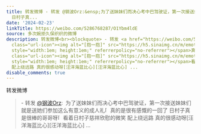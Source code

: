 ```yaml
---
title: 转发微博 - 转发 @钢波Orz:&ensp;为了送妹妹们而决心考中巴驾驶证，第一次接送妹妹们就是送她们参加这么有意义的成人礼[抱一抱]真的是很有感慨的一回了
  日村子真...
date: '2024-02-23'
linkTitle: https://weibo.com/5286768287/O1Ybm4ldE
source: 多次婉拒久保织织的微博
description: 转发微博<br><blockquote> - 转发 <a href="https://weibo.com/5721967657" target="_blank">@钢波Orz</a>: 为了送妹妹们而决心考中巴驾驶证，第一次接送妹妹们就是送她们参加这么有意义的成人礼<span
  class="url-icon"><img alt="[抱一抱]" src="https://h5.sinaimg.cn/m/emoticon/icon/default/co_a1hug-f3910d0e88.png"
  style="width:1em; height:1em;" referrerpolicy="no-referrer"></span>真的是很有感慨的一回了 日村子真是很棒的哥哥呀<span
  class="url-icon"><img alt="[抱一抱]" src="https://h5.sinaimg.cn/m/emoticon/icon/default/co_a1hug-f3910d0e88.png"
  style="width:1em; height:1em;" referrerpolicy="no-referrer"></span>看着日村子慈祥欣慰的微笑
  配上绕远路 真的很感动呀[汪洋海蓝比心][汪洋海蓝比心] ...
disable_comments: true
---
```

转发微博<br><blockquote> - 转发 <a href="https://weibo.com/5721967657" target="_blank">@钢波Orz</a>: 为了送妹妹们而决心考中巴驾驶证，第一次接送妹妹们就是送她们参加这么有意义的成人礼<span class="url-icon"><img alt="[抱一抱]" src="https://h5.sinaimg.cn/m/emoticon/icon/default/co_a1hug-f3910d0e88.png" style="width:1em; height:1em;" referrerpolicy="no-referrer"></span>真的是很有感慨的一回了 日村子真是很棒的哥哥呀<span class="url-icon"><img alt="[抱一抱]" src="https://h5.sinaimg.cn/m/emoticon/icon/default/co_a1hug-f3910d0e88.png" style="width:1em; height:1em;" referrerpolicy="no-referrer"></span>看着日村子慈祥欣慰的微笑 配上绕远路 真的很感动呀[汪洋海蓝比心][汪洋海蓝比心] ...